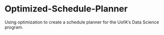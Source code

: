 # Optimized-Schedule-Planner
Using optimization to create a schedule planner for the UofA's Data Science program.

